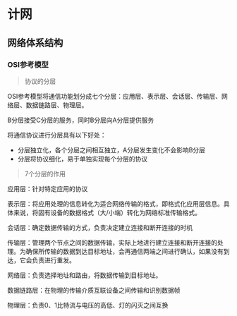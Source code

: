 # 计网

## 网络体系结构

### OSI参考模型

> 协议的分层

OSI参考模型将通信功能划分成七个分层：应用层、表示层、会话层、传输层、网络层、数据链路层、物理层。

B分层接受C分层的服务，同时B分层向A分层提供服务

将通信协议进行分层具有以下好处：

- 分层独立化，各个分层之间相互独立，A分层发生变化不会影响B分层
- 分层将协议细化，易于单独实现每个分层的协议

> 7个分层的作用

应用层：针对特定应用的协议

表示层：将应用处理的信息转化为适合网络传输的格式，即格式化应用层信息。具体来说，将固有设备的数据格式（大/小端）转化为网络标准传输格式。

会话层：确定数据传输的方式，负责决定建立连接和断开连接的时机

传输层：管理两个节点之间的数据传输，实际上地进行建立连接和断开连接的处理。为确保所传输的数据到达目标地址，会再通信两端之间进行确认，如果没有到达，它会负责进行重发。

网络层：负责选择地址和路由，将数据传输到目标地址。

数据链路层：在物理的传输介质互联设备之间传输和识别数据帧

物理层：负责0、1比特流与电压的高低、灯的闪灭之间互换